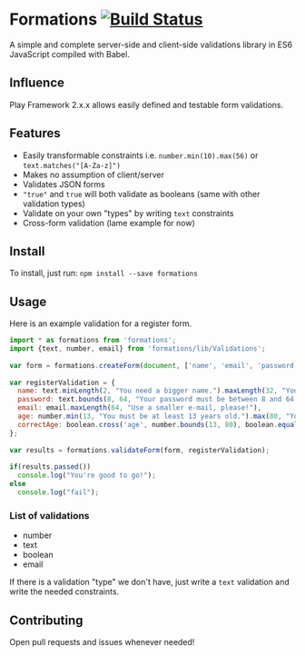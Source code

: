 Formations [![Build Status](https://travis-ci.org/Agrosis/formations.svg?branch=master)](https://travis-ci.org/Agrosis/formations)
=============================
A simple and complete server-side and client-side validations library in ES6 JavaScript compiled with Babel.

Influence
-----------------------------
Play Framework 2.x.x allows easily defined and testable form validations.

Features
-----------------------------
+ Easily transformable constraints i.e. `number.min(10).max(56)` or `text.matches("[A-Za-z]")`
+ Makes no assumption of client/server
+ Validates JSON forms
+ `"true"` and `true` will both validate as booleans (same with other validation types)
+ Validate on your own "types" by writing `text` constraints
+ Cross-form validation (lame example for now)

Install
-----------------------------
To install, just run: `npm install --save formations`

Usage
-----------------------------
Here is an example validation for a register form.

```javascript
import * as formations from 'formations';
import {text, number, email} from 'formations/lib/Validations';
 
var form = formations.createForm(document, ['name', 'email', 'password', 'age']);
 
var registerValidation = {
  name: text.minLength(2, "You need a bigger name.").maxLength(32, "Your name must be less than 33 characters.."),
  password: text.bounds(8, 64, "Your password must be between 8 and 64 characters."),
  email: email.maxLength(64, "Use a smaller e-mail, please!"),
  age: number.min(13, "You must be at least 13 years old.").max(80, "You're too old for this, dude."),
  correctAge: boolean.cross('age', number.bounds(13, 80), boolean.equals(true), "You have to say if you're the correct age.")
};
 
var results = formations.validateForm(form, registerValidation);
 
if(results.passed())
  console.log("You're good to go!");
else
  console.log("fail");
```

### List of validations
+ number
+ text
+ boolean
+ email

If there is a validation "type" we don't have, just write a `text` validation and write the needed constraints.

Contributing
-----------------------------
Open pull requests and issues whenever needed!
